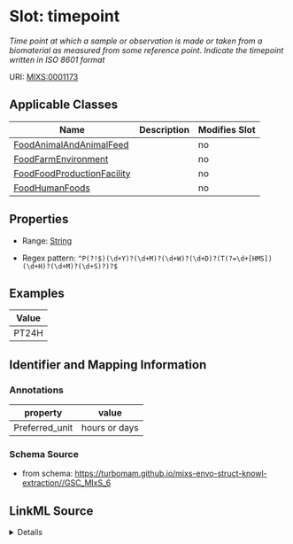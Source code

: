 # Slot: timepoint


_Time point at which a sample or observation is made or taken from a biomaterial as measured from some reference point. Indicate the timepoint written in ISO 8601 format_



URI: [MIXS:0001173](https://w3id.org/mixs/0001173)



<!-- no inheritance hierarchy -->




## Applicable Classes

| Name | Description | Modifies Slot |
| --- | --- | --- |
[FoodAnimalAndAnimalFeed](FoodAnimalAndAnimalFeed.md) |  |  no  |
[FoodFarmEnvironment](FoodFarmEnvironment.md) |  |  no  |
[FoodFoodProductionFacility](FoodFoodProductionFacility.md) |  |  no  |
[FoodHumanFoods](FoodHumanFoods.md) |  |  no  |







## Properties

* Range: [String](String.md)

* Regex pattern: `^P(?!$)(\d+Y)?(\d+M)?(\d+W)?(\d+D)?(T(?=\d+[HMS])(\d+H)?(\d+M)?(\d+S)?)?$`






## Examples

| Value |
| --- |
| PT24H |

## Identifier and Mapping Information





### Annotations

| property | value |
| --- | --- |
| Preferred_unit | hours or days |



### Schema Source


* from schema: https://turbomam.github.io/mixs-envo-struct-knowl-extraction//GSC_MIxS_6




## LinkML Source

<details>
```yaml
name: timepoint
annotations:
  Preferred_unit:
    tag: Preferred_unit
    value: hours or days
description: Time point at which a sample or observation is made or taken from a biomaterial
  as measured from some reference point. Indicate the timepoint written in ISO 8601
  format
title: timepoint
notes:
- time
examples:
- value: PT24H
from_schema: https://turbomam.github.io/mixs-envo-struct-knowl-extraction//GSC_MIxS_6
rank: 1000
slot_uri: MIXS:0001173
multivalued: false
alias: timepoint
domain_of:
- FoodAnimalAndAnimalFeed
- FoodFarmEnvironment
- FoodFoodProductionFacility
- FoodHumanFoods
range: string
required: false
recommended: false
pattern: ^P(?!$)(\d+Y)?(\d+M)?(\d+W)?(\d+D)?(T(?=\d+[HMS])(\d+H)?(\d+M)?(\d+S)?)?$

```
</details>